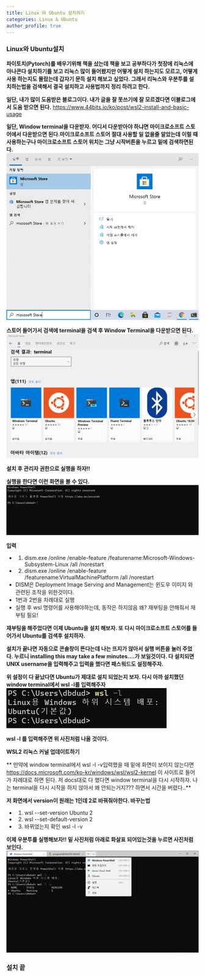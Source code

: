 ```yaml
---
title: Linux 와 Ubuntu 설치하기
categories: Linux & Ubuntu
author_profile: true
---
```




### Linux와 Ubuntu설치 

**파이토치(Pytorch)를 배우기위해 책을 샀는데 책을 보고 공부하다가 첫장에 리눅스에 아나콘다 설치하기를 보고 리눅스 많이 들어봤지만 어떻게 설치 하는지도 모르고,
어떻게 사용 하는지도 몰랐는데 갑자기 문득 설치 해보고 싶었다. 그래서 리눅스와 우분투를 설치하는법을 검색해서 결국 설치하고 사용법까지 정리 하려고 한다.**

**일단, 내가 많이 도움받은 블로그이다. 내가 글을 잘 못쓰기에 잘 모르겠다면 이블로그에서 도움 받으면 된다.**
https://www.44bits.io/ko/post/wsl2-install-and-basic-usage

**일단, Window terminal을 다운받자. 어디서 다운받아야 하냐면 마이크로소프트 스토어에서 다운받으면 된다.마이크로소프트 스토어 절대 사용할 일 없을줄 알았는데 이럴 때 사용하는구나
마이크로소프트 스토어 위치는 그냥 시작버튼을 누르고 밑에 검색하면된다.**
<img src="/assets/images/micro.png">

**스토어 들어가서 검색에 terminal을 검색 후 Window Terminal을 다운받으면 된다.**
<img src="/assets/images/term.PNG">


**설치 후 관리자 권한으로 실행을 하자!!**

**실행을 한다면 이런 화면을 볼 수 있다.**
<img src="/assets/images/ui1.PNG">

**입력**
  - 1. dism.exe /online /enable-feature /featurename:Microsoft-Windows-Subsystem-Linux /all /norestart
  - 2. dism.exe /online /enable-feature /featurename:VirtualMachinePlatform /all /norestart
  - DISM은 Deployment Image Serving and Management는 윈도우 이미지 와 관련된 조작을 위한것이다.
  - 1번과 2번을 차례대로 실행
  - 실행 후 wsl 명령어를 사용해야하는데, 동작은 하지않음 왜? 재부팅을 안해줘서 재부팅 필요!


**재부팅을 해주었다면 이제 Ubuntu을 설치 해보자. 또 다시 마이크로소프트 스토어를 들어가서 Ubuntu를 검색후 설치하자.**

**설치가 끝나면 자동으로 콘솔창이 뜬다는데 나는 뜨지가 않아서 실행 버튼을 눌러 주었다. 누르니 installing this may take a few minutes....가 보일것이다.
다 설치되면 UNIX username을 입력해주고 입력을 했다면 패스워드도 설정해주자.**


**위 설정이 다 끝났다면 Ubuntu가 제대로 설치 되었는지 보자. 다시 아까 설치했던 window terminal에서 wsl -l를 입력해주자**
<img src="/assets/images/wsl1.PNG">

**wsl -l 를 입력해주면 위 사진처럼 나올 것이다.**

**WSL2 리눅스 커널 업데이트하기**

** 만약에 window terminal에서 wsl -l -v입력했을 때 밑에 화면이 보이지 않는다면 https://docs.microsoft.com/ko-kr/windows/wsl/wsl2-kernel 이 사이트로 들어가 차례대로 하면 된다.
저 docs대로 다 했다면 window terminal을 다시 시작하자. 나는 terminal을 다시 시작을 하지 않아서 왜 안되는거지??? 하면서 시간을 버렸다..**

**저 화면에서 version이 원래는 1인데 2로 바꿔줘야한다. 바꾸는법**
  - 1. wsl --set-version Ubuntu 2
  - 2. wsl --set-default-version 2
  - 3. 바뀌었는지 확인 wsl -l -v


**이제 우분투를 실행해보자!! 밑 사진처럼 아래로 화살표 되어있는것을 누르면 사진처럼 보인다.**
<img src="/assets/images/uuu.png">


### 설치 끝


